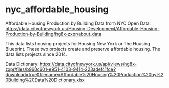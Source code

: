 # nyc_affordable_housing

Affordable Housing Production by Building Data from NYC Open Data:
https://data.cityofnewyork.us/Housing-Development/Affordable-Housing-Production-by-Building/hg8x-zxpr/about_data

This data lists housing projects for Housing New York or The Housing Blueprint. These two projects create and preserve affordable housing. The data lists projects since 2014.

Data Dictionary: https://data.cityofnewyork.us/api/views/hg8x-zxpr/files/b960c601-e951-4103-9414-223adef41fce?download=true&filename=Affordable%20Housing%20Production%20by%20Building%20Data%20Dictionary.xlsx

